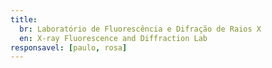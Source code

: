 ```yaml
---
title:
  br: Laboratório de Fluorescência e Difração de Raios X
  en: X-ray Fluorescence and Diffraction Lab
responsavel: [paulo, rosa]
---
```


